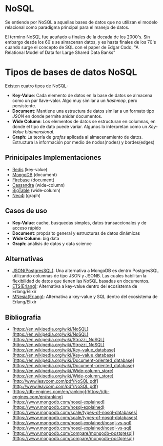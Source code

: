 # NoSQL

Se entiende por NoSQL a aquellas bases de datos que no utilizan el modelo relacional como paradigma
principal para el manejo de datos.

El termino NoSQL fue acuñado a finales de la decada de los 2000's. Sin embargo desde los 60's se almacenan datos, y es hasta finales de los 70's cuando surge el concepto de SQL con el paper de Edgar Codd, "A Relational Model of Data for Large Shared Data Banks"

# Tipos de bases de datos NoSQL

Existen cuatro tipos de NoSQL:
* **Key-Value**: Cada elemento de datos en la base de datos se almacena como un par llave-valor. Algo muy similar a un *hashmap*, pero persistente.
* **Document**: Mantiene una estructura de datos similar a un formato tipo *JSON* en donde permite anidar documentos.
* **Wide Column**: Los elementos de datos se estructuran en columnas, en donde el tipo de dato puede variar. Algunos lo interpretan como un *Key-Value bidimensional*.
* **Graph**: La teoría de *grafos* aplicada al almacenamiento de datos. Estructura la información por medio de nodos(nodes) y bordes(edges)

## Prinicipales Implementaciones
 * [Redis](https://redis.io) (key-value)
 * [MongoDB](https://www.mongodb.com) (document)
 * [Firebase](https://firebase.google.com) (document)
 * [Cassandra](https://cassandra.apache.org/) (wide-column)
 * [BigTable](https://cloud.google.com/bigtable/) (wide-column)
 * [Neo4j](https://neo4j.com) (graph)

## Casos de uso

* **Key-Value**: cache, busquedas simples, datos transaccionales y de acceso rápido
* **Document**: propósito general y estructuras de datos dinámicas
* **Wide Column**: big data
* **Graph**: análisis de datos y data science

## Alternativas
* [JSON(PostgresSQL)](https://www.postgresql.org/docs/current/datatype-json.html): Una alternativa a MongoDB es dentro PostgresSQL utilizando columnas de tipo JSON y JSONB. Las cuales habilitan la flexibilidad de datos que tienen las NoSQL basadas en documentos.
* [ETS(Erlang)](https://beta.erlang.org/docs/19/man/ets.html): Alternativa a key-value dentro del ecosistema de Erlang/Elixir
* [MNesia(Erlang)](http://erlang.org/doc/man/mnesia.html): Alternativa a key-value y SQL dentro del ecosistema de Erlang/Elixir

## Bibliografia

* [https://en.wikipedia.org/wiki/NoSQL](https://en.wikipedia.org/wiki/NoSQL)
* [https://en.wikipedia.org/wiki/Strozzi_NoSQL](https://en.wikipedia.org/wiki/Strozzi_NoSQL)
* [https://en.wikipedia.org/wiki/Key–value_database](https://en.wikipedia.org/wiki/Key–value_database)
* [https://en.wikipedia.org/wiki/Document-oriented_database](https://en.wikipedia.org/wiki/Document-oriented_database)
* [https://en.wikipedia.org/wiki/Wide-column_store](https://en.wikipedia.org/wiki/Wide-column_store)
* [http://www.leavcom.com/pdf/NoSQL.pdf](http://www.leavcom.com/pdf/NoSQL.pdf)
* [https://db-engines.com/en/ranking](https://db-engines.com/en/ranking)
* [https://www.mongodb.com/nosql-explained](https://www.mongodb.com/nosql-explained)
* [https://www.mongodb.com/scale/types-of-nosql-databases](https://www.mongodb.com/scale/types-of-nosql-databases)
* [https://www.mongodb.com/nosql-explained/nosql-vs-sql](https://www.mongodb.com/nosql-explained/nosql-vs-sql)
* [https://www.mongodb.com/compare/mongodb-postgresql](https://www.mongodb.com/compare/mongodb-postgresql)
